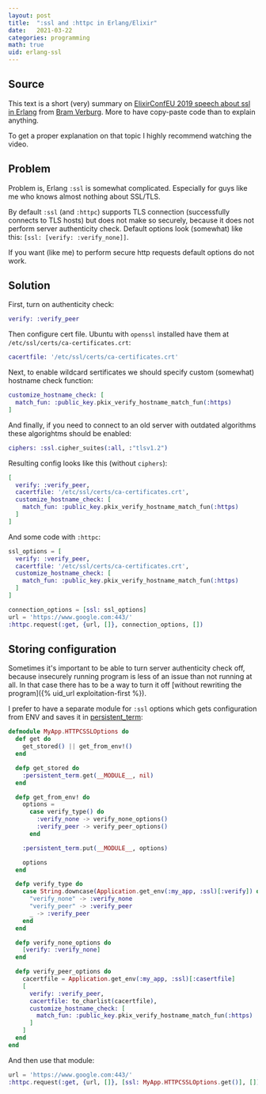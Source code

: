 ```yaml
---
layout: post
title:  ":ssl and :httpc in Erlang/Elixir"
date:   2021-03-22
categories: programming
math: true
uid: erlang-ssl
---
```


## Source

This text is a short (very) summary on [ElixirConfEU 2019 speech about ssl in Erlang](https://youtu.be/0jzcPnsE4nQ) from [Bram Verburg](https://twitter.com/voltonez). More to have copy-paste code than to explain anything.

To get a proper explanation on that topic I highly recommend watching the video.

## Problem
Problem is, Erlang `:ssl` is somewhat complicated. Especially for guys like me who knows almost nothing about SSL/TLS.

By default `:ssl` (and `:httpc`) supports TLS connection (successfully connects to TLS hosts) but does not make so securely, because it does not perform server authenticity check. Default options look (somewhat) like this: `[ssl: [verify: :verify_none]]`.

If you want (like me) to perform secure http requests default options do not work.

## Solution
First, turn on authenticity check:
```elixir
verify: :verify_peer
```
Then configure cert file. Ubuntu with `openssl` installed have them at `/etc/ssl/certs/ca-certificates.crt`:
```elixir
cacertfile: '/etc/ssl/certs/ca-certificates.crt'
```
Next, to enable wildcard sertificates we should specify custom (somewhat) hostname check function:
```elixir
customize_hostname_check: [
  match_fun: :public_key.pkix_verify_hostname_match_fun(:https)
]
```
And finally, if you need to connect to an old server with outdated algorithms these algorightms should be enabled:
```elixir
ciphers: :ssl.cipher_suites(:all, :"tlsv1.2")
```

Resulting config looks like this (without `ciphers`):
```elixir
[
  verify: :verify_peer,
  cacertfile: '/etc/ssl/certs/ca-certificates.crt',
  customize_hostname_check: [
    match_fun: :public_key.pkix_verify_hostname_match_fun(:https)
  ]
]
```

And some code with `:httpc`:
```elixir
ssl_options = [
  verify: :verify_peer,
  cacertfile: '/etc/ssl/certs/ca-certificates.crt',
  customize_hostname_check: [
    match_fun: :public_key.pkix_verify_hostname_match_fun(:https)
  ]
]

connection_options = [ssl: ssl_options]
url = 'https://www.google.com:443/'
:httpc.request(:get, {url, []}, connection_options, [])
```

## Storing configuration
Sometimes it's important to be able to turn server authenticity check off, because insecurely running program is less of an issue than not running at all. In that case there has to be a way to turn it off [without rewriting the program]({% uid_url exploitation-first %}).

I prefer to have a separate module for `:ssl` options which gets configuration from ENV and saves it in [persistent_term](https://erlang.org/doc/man/persistent_term.html):
```elixir
defmodule MyApp.HTTPCSSLOptions do
  def get do
    get_stored() || get_from_env!()
  end

  defp get_stored do
    :persistent_term.get(__MODULE__, nil)
  end

  defp get_from_env! do
    options =
      case verify_type() do
        :verify_none -> verify_none_options()
        :verify_peer -> verify_peer_options()
      end

    :persistent_term.put(__MODULE__, options)

    options
  end

  defp verify_type do
    case String.downcase(Application.get_env(:my_app, :ssl)[:verify]) do
      "verify_none" -> :verify_none
      "verify_peer" -> :verify_peer
      _ -> :verify_peer
    end
  end

  defp verify_none_options do
    [verify: :verify_none]
  end

  defp verify_peer_options do
    cacertfile = Application.get_env(:my_app, :ssl)[:casertfile]
    [
      verify: :verify_peer,
      cacertfile: to_charlist(cacertfile),
      customize_hostname_check: [
        match_fun: :public_key.pkix_verify_hostname_match_fun(:https)
      ]
    ]
  end
end
```
And then use that module:
```elixir
url = 'https://www.google.com:443/'
:httpc.request(:get, {url, []}, [ssl: MyApp.HTTPCSSLOptions.get()], [])
```
